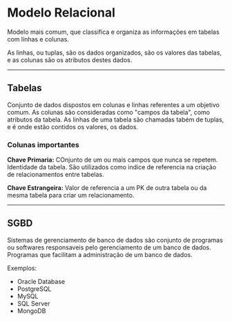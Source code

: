 # Modelo Relacional

Modelo mais comum, que classifica e organiza as informações em tabelas com linhas e colunas.

As linhas, ou tuplas, são os dados organizados, são os valores das tabelas, e as colunas são os atributos destes dados.

---
## Tabelas

Conjunto de dados dispostos em colunas e linhas referentes a um objetivo comum. As colunas são consideradas como "campos da tabela", como atributos da tabela. As linhas de uma tabela são chamadas tabém de tuplas, e é onde estão contidos os valores, os dados.

### Colunas importantes

**Chave Primaria:** COnjunto de um ou mais campos que nunca se repetem. Identidade da tabela. São utilizados como indice de referencia na criação de relacionamentos entre tabelas.

**Chave Estrangeira:** Valor de referencia a um PK de outra tabela ou da mesma tabela para criar um relacionamento.

---
## SGBD

Sistemas de gerenciamento de banco de dados são conjunto de programas ou softwares responsaveis pelo gerenciamento de um banco de dados. Programas que facilitam a administração de um banco de dados.

Exemplos:

- Oracle Database
- PostgreSQL
- MySQL
- SQL Server
- MongoDB